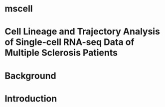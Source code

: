# mscell
# Cell Lineage and Trajectory Analysis of Single-cell RNA-seq Data of Multiple Sclerosis Patients
# Background
# Introduction 
